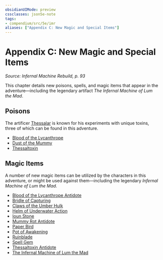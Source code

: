 ```yaml
---
obsidianUIMode: preview
cssclasses: json5e-note
tags:
- compendium/src/5e/imr
aliases: ["Appendix C: New Magic and Special Items"]
---
```

# Appendix C: New Magic and Special Items
*Source: Infernal Machine Rebuild, p. 93* 

This chapter details new poisons, spells, and magic items that appear in the adventure—including the legendary artifact *The Infernal Machine of Lum the Mad*.

## Poisons

The artificer [Thessalar](Mechanics/bestiary/npc/thessalar-imr.md) is known for his experiments with unique toxins, three of which can be found in this adventure.

- [Blood of the Lycanthrope](Mechanics/items/blood-of-the-lycanthrope-imr.md)  
- [Dust of the Mummy](Mechanics/items/dust-of-the-mummy-imr.md)  
- [Thessaltoxin](Mechanics/items/thessaltoxin-imr.md)  

## Magic Items

A number of new magic items can be utilized by the characters in this adventure, or might be used against them—including the legendary *Infernal Machine of Lum the Mad*.

- [Blood of the Lycanthrope Antidote](Mechanics/items/blood-of-the-lycanthrope-antidote-imr.md)  
- [Bridle of Capturing](Mechanics/items/bridle-of-capturing-imr.md)  
- [Claws of the Umber Hulk](Mechanics/items/claws-of-the-umber-hulk-pota.md)  
- [Helm of Underwater Action](Mechanics/items/helm-of-underwater-action-gos.md)  
- [Ioun Stone](Mechanics/items/ioun-stone-llk.md)  
- [Mummy Rot Antidote](Mechanics/items/mummy-rot-antidote-imr.md)  
- [Paper Bird](Mechanics/items/paper-bird-wdh.md)  
- [Pot of Awakening](Mechanics/items/pot-of-awakening-xge.md)  
- [Ruinblade](Mechanics/items/ruinblade-imr.md)  
- [Spell Gem](Mechanics/items/spell-gem-oota.md)  
- [Thessaltoxin Antidote](Mechanics/items/thessaltoxin-antidote-imr.md)  
- [The Infernal Machine of Lum the Mad](Mechanics/items/the-infernal-machine-of-lum-the-mad-imr.md)